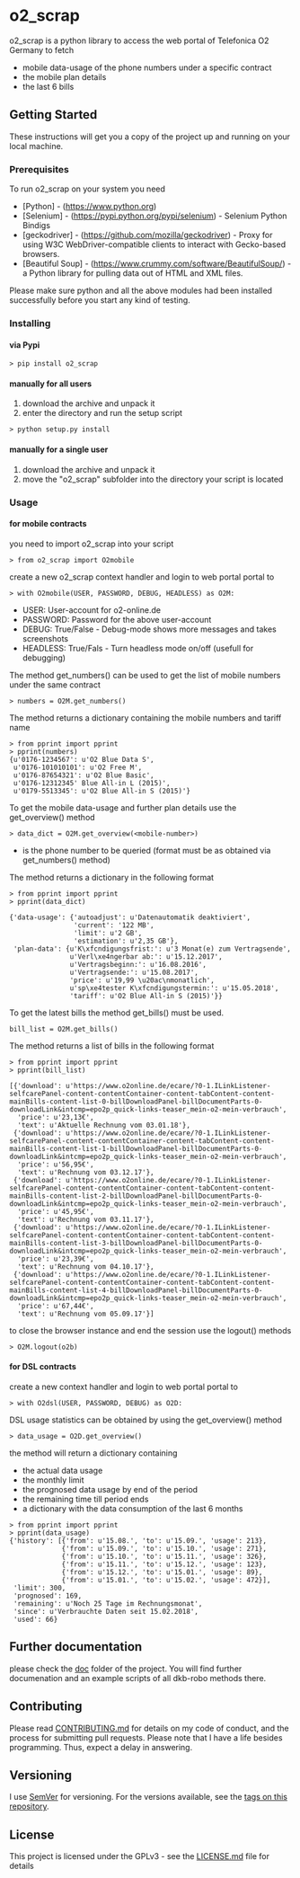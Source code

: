 # o2_scrap

o2_scrap is a python library to access the web portal of Telefonica O2 Germany to fetch
- mobile data-usage of the phone numbers under a specific contract
- the mobile plan details
- the last 6 bills

## Getting Started

These instructions will get you a copy of the project up and running on your local machine.

### Prerequisites

To run o2_scrap on your system you need

* [Python] - (https://www.python.org)
* [Selenium] - (https://pypi.python.org/pypi/selenium) - Selenium Python Bindigs
* [geckodriver] - (https://github.com/mozilla/geckodriver) - Proxy for using W3C WebDriver-compatible clients to interact with Gecko-based browsers.
* [Beautiful Soup]  - (https://www.crummy.com/software/BeautifulSoup/) - a Python library for pulling data out of HTML and XML files.

Please make sure python and all the above modules had been installed successfully before you start any kind of testing.

### Installing

#### via Pypi
```
> pip install o2_scrap
```

#### manually for all users
1. download the archive and unpack it
2. enter the directory and run the setup script
```
> python setup.py install
```

#### manually for a single user
1. download the archive and unpack it
2. move the "o2_scrap" subfolder into the directory your script is located

### Usage
#### for mobile contracts
you need to import o2_scrap into your script
```
> from o2_scrap import O2mobile
```

create a new o2_scrap context handler and login to web portal portal to
```
> with O2mobile(USER, PASSWORD, DEBUG, HEADLESS) as O2M:
```

- USER: User-account for o2-online.de
- PASSWORD: Password for the above user-account
- DEBUG: True/False - Debug-mode shows more messages and takes screenshots
- HEADLESS: True/Fals - Turn headless mode on/off (usefull for debugging)

The method get_numbers() can be used to get the list of mobile numbers under the same contract
```
> numbers = O2M.get_numbers()
```

The method returns a dictionary containing the mobile numbers and tariff name
```
> from pprint import pprint
> pprint(numbers)
{u'0176-1234567': u'O2 Blue Data S',
 u'0176-101010101': u'O2 Free M',
 u'0176-87654321': u'O2 Blue Basic',
 u'0176-12312345' Blue All-in L (2015)',
 u'0179-5513345': u'O2 Blue All-in S (2015)'}
```

To get the mobile data-usage and further plan details use the get_overview() method
```
> data_dict = O2M.get_overview(<mobile-number>)
```
* <mobile-number> is the phone number to be queried (format must be as obtained via get_numbers() method)

The method returns a dictionary in the following format
```
> from pprint import pprint
> pprint(data_dict)

{'data-usage': {'autoadjust': u'Datenautomatik deaktiviert',
                'current': '122 MB',
                'limit': u'2 GB',
                'estimation': u'2,35 GB'},
 'plan-data': {u'K\xfcndigungsfrist:': u'3 Monat(e) zum Vertragsende',
               u'Verl\xe4ngerbar ab:': u'15.12.2017',
               u'Vertragsbeginn:': u'16.08.2016',
               u'Vertragsende:': u'15.08.2017',
               'price': u'19,99 \u20ac\nmonatlich',
               u'sp\xe4tester K\xfcndigungstermin:': u'15.05.2018',
               'tariff': u'O2 Blue All-in S (2015)'}}
```

To get the latest bills the method get_bills() must be used.
```
bill_list = O2M.get_bills()
```
The method returns a list of bills in the following format
```
> from pprint import pprint
> pprint(bill_list)

[{'download': u'https://www.o2online.de/ecare/?0-1.ILinkListener-selfcarePanel-content-contentContainer-content-tabContent-content-mainBills-content-list-0-billDownloadPanel-billDocumentParts-0-downloadLink&intcmp=epo2p_quick-links-teaser_mein-o2-mein-verbrauch',
  'price': u'23,13€',
  'text': u'Aktuelle Rechnung vom 03.01.18'},
 {'download': u'https://www.o2online.de/ecare/?0-1.ILinkListener-selfcarePanel-content-contentContainer-content-tabContent-content-mainBills-content-list-1-billDownloadPanel-billDocumentParts-0-downloadLink&intcmp=epo2p_quick-links-teaser_mein-o2-mein-verbrauch',
  'price': u'56,95€',
  'text': u'Rechnung vom 03.12.17'},
 {'download': u'https://www.o2online.de/ecare/?0-1.ILinkListener-selfcarePanel-content-contentContainer-content-tabContent-content-mainBills-content-list-2-billDownloadPanel-billDocumentParts-0-downloadLink&intcmp=epo2p_quick-links-teaser_mein-o2-mein-verbrauch',
  'price': u'45,95€',
  'text': u'Rechnung vom 03.11.17'},
 {'download': u'https://www.o2online.de/ecare/?0-1.ILinkListener-selfcarePanel-content-contentContainer-content-tabContent-content-mainBills-content-list-3-billDownloadPanel-billDocumentParts-0-downloadLink&intcmp=epo2p_quick-links-teaser_mein-o2-mein-verbrauch',
  'price': u'23,39€',
  'text': u'Rechnung vom 04.10.17'},
 {'download': u'https://www.o2online.de/ecare/?0-1.ILinkListener-selfcarePanel-content-contentContainer-content-tabContent-content-mainBills-content-list-4-billDownloadPanel-billDocumentParts-0-downloadLink&intcmp=epo2p_quick-links-teaser_mein-o2-mein-verbrauch',
  'price': u'67,44€',
  'text': u'Rechnung vom 05.09.17'}]
```

to close the browser instance and end the session use the logout() methods
```
> O2M.logout(o2b)
```

#### for DSL contracts

create a new context handler and login to web portal portal to
```
> with O2dsl(USER, PASSWORD, DEBUG) as O2D:
```


DSL usage statistics can be obtained by using the get_overview() method
```
> data_usage = O2D.get_overview()
```
the method will return a dictionary containing
- the actual data usage
- the monthly limit
- the prognosed data usage by end of the period
- the remaining time till period ends
- a dictionary with the data consumption of the last 6 months

```
> from pprint import pprint
> pprint(data_usage)
{'history': [{'from': u'15.08.', 'to': u'15.09.', 'usage': 213},
             {'from': u'15.09.', 'to': u'15.10.', 'usage': 271},
             {'from': u'15.10.', 'to': u'15.11.', 'usage': 326},
             {'from': u'15.11.', 'to': u'15.12.', 'usage': 123},
             {'from': u'15.12.', 'to': u'15.01.', 'usage': 89},
             {'from': u'15.01.', 'to': u'15.02.', 'usage': 472}],
 'limit': 300,
 'prognosed': 169,
 'remaining': u'Noch 25 Tage im Rechnungsmonat',
 'since': u'Verbrauchte Daten seit 15.02.2018',
 'used': 66}
 ```

## Further documentation
please check the [doc](https://github.com/grindsa/dkb-robo/tree/master/doc) folder of the project. You will find further documenation and an example scripts of all dkb-robo methods there.

## Contributing

Please read [CONTRIBUTING.md](https://github.com/grindsa/o2_scrap/blob/master/CONTRIBUTING.md) for details on my code of conduct, and the process for submitting pull requests.
Please note that I have a life besides programming. Thus, expect a delay in answering.

## Versioning

I use [SemVer](http://semver.org/) for versioning. For the versions available, see the [tags on this repository](https://github.com/grindsa/dkb-robo/tags).

## License

This project is licensed under the GPLv3 - see the [LICENSE.md](https://github.com/grindsa/o2_scrap/blob/master/LICENSE) file for details
